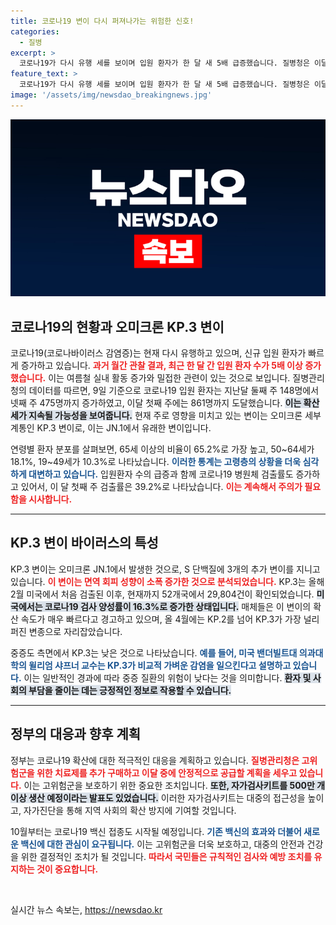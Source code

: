 ```yaml
---
title: 코로나19 변이 다시 퍼져나가는 위험한 신호!
categories:
  - 질병
excerpt: >
  코로나19가 다시 유행 세를 보이며 입원 환자가 한 달 새 5배 급증했습니다. 질병청은 이달 말까지 환자 수가 더 늘어날 것으로 전망하는 가운데, 오미크론 KP.3 변이가 주도하고 있습니다. 정부는 고위험군 보호를 위한 추가 조치를 취할 예정입니다.
feature_text: >
  코로나19가 다시 유행 세를 보이며 입원 환자가 한 달 새 5배 급증했습니다. 질병청은 이달 말까지 환자 수가 더 늘어날 것으로 전망하는 가운데, 오미크론 KP.3 변이가 주도하고 있습니다. 정부는 고위험군 보호를 위한 추가 조치를 취할 예정입니다.
image: '/assets/img/newsdao_breakingnews.jpg'
---
```


<p><img src="/assets/img/newsdao_breakingnews.jpg" alt="ontimetimes 속보" /></p>

<h2 data-ke-size="size26">코로나19의 현황과 오미크론 KP.3 변이</h2>

<p data-ke-size="size16">코로나19(코로나바이러스 감염증)는 현재 다시 유행하고 있으며, 신규 입원 환자가 빠르게 증가하고 있습니다. <b><span style="color: #ee2323;">과거 월간 관찰 결과, 최근 한 달 간 입원 환자 수가 5배 이상 증가했습니다.</span></b> 이는 여름철 실내 활동 증가와 밀접한 관련이 있는 것으로 보입니다. 질병관리청의 데이터를 따르면, 9일 기준으로 코로나19 입원 환자는 지난달 둘째 주 148명에서 넷째 주 475명까지 증가하였고, 이달 첫째 주에는 861명까지 도달했습니다. <b><span style="background-color: #21538527;">이는 확산세가 지속될 가능성을 보여줍니다.</span></b> 현재 주로 영향을 미치고 있는 변이는 오미크론 세부 계통인 KP.3 변이로, 이는 JN.1에서 유래한 변이입니다.</p>

<p data-ke-size="size16">연령별 환자 분포를 살펴보면, 65세 이상의 비율이 65.2%로 가장 높고, 50~64세가 18.1%, 19~49세가 10.3%로 나타났습니다. <b><span style="color: #1a5490;">이러한 통계는 고령층의 상황을 더욱 심각하게 대변하고 있습니다.</span></b> 입원환자 수의 급증과 함께 코로나19 병원체 검출률도 증가하고 있어서, 이 달 첫째 주 검출률은 39.2%로 나타났습니다. <b><span style="color: #ee2323;">이는 계속해서 주의가 필요함을 시사합니다.</span></b></p>

<hr/>

<h2 data-ke-size="size26">KP.3 변이 바이러스의 특성</h2>

<p data-ke-size="size16">KP.3 변이는 오미크론 JN.1에서 발생한 것으로, S 단백질에 3개의 추가 변이를 지니고 있습니다. <b><span style="color: #ee2323;">이 변이는 면역 회피 성향이 소폭 증가한 것으로 분석되었습니다.</span></b> KP.3는 올해 2월 미국에서 처음 검출된 이후, 현재까지 52개국에서 29,804건이 확인되었습니다. <b><span style="background-color: #21538527;">미국에서는 코로나19 검사 양성률이 16.3%로 증가한 상태입니다.</span></b> 매체들은 이 변이의 확산 속도가 매우 빠르다고 경고하고 있으며, 올 4월에는 KP.2를 넘어 KP.3가 가장 널리 퍼진 변종으로 자리잡았습니다.</p>

<p data-ke-size="size16">중증도 측면에서 KP.3는 낮은 것으로 나타났습니다. <b><span style="color: #1a5490;">예를 들어, 미국 밴더빌트대 의과대학의 윌리엄 샤프너 교수는 KP.3가 비교적 가벼운 감염을 일으킨다고 설명하고 있습니다.</span></b> 이는 일반적인 경과에 따라 중증 질환의 위험이 낮다는 것을 의미합니다. <b><span style="background-color: #21538527;">환자 및 사회의 부담을 줄이는 데는 긍정적인 정보로 작용할 수 있습니다.</span></b></p>

<hr/>

<h2 data-ke-size="size26">정부의 대응과 향후 계획</h2>

<p data-ke-size="size16">정부는 코로나19 확산에 대한 적극적인 대응을 계획하고 있습니다. <b><span style="color: #ee2323;">질병관리청은 고위험군을 위한 치료제를 추가 구매하고 이달 중에 안정적으로 공급할 계획을 세우고 있습니다.</span></b> 이는 고위험군을 보호하기 위한 중요한 조치입니다. <b><span style="background-color: #21538527;">또한, 자가검사키트를 500만 개 이상 생산 예정이라는 발표도 있었습니다.</span></b> 이러한 자가검사키트는 대중의 접근성을 높이고, 자가진단을 통해 지역 사회의 확산 방지에 기여할 것입니다.</p>

<p data-ke-size="size16">10월부터는 코로나19 백신 접종도 시작될 예정입니다. <b><span style="color: #1a5490;">기존 백신의 효과와 더불어 새로운 백신에 대한 관심이 요구됩니다.</span></b> 이는 고위험군을 더욱 보호하고, 대중의 안전과 건강을 위한 결정적인 조치가 될 것입니다. <b><span style="color: #ee2323;">따라서 국민들은 규칙적인 검사와 예방 조치를 유지하는 것이 중요합니다.</span></b></p>

<p data-ke-size="size16">&nbsp;</p>
실시간 뉴스 속보는, <a href="https://newsdao.kr" rel="dofollow">https://newsdao.kr</a>



